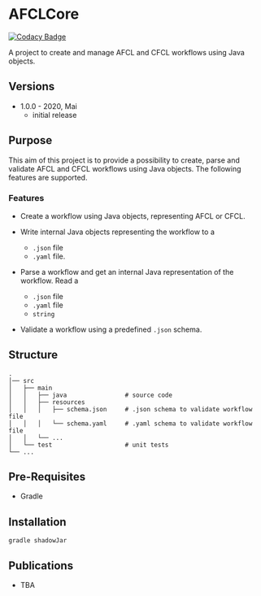 # AFCLCore

[![Codacy Badge](https://app.codacy.com/project/badge/Grade/cdd3348ca01345e8b8bbff24707d46c1)](https://www.codacy.com/gh/Apollo-AFCL/AFCLCore-AFCLv1.1/dashboard?utm_source=github.com&amp;utm_medium=referral&amp;utm_content=Apollo-AFCL/AFCLCore-AFCLv1.1&amp;utm_campaign=Badge_Grade)

A project to create and manage AFCL and CFCL workflows using Java objects.
 
## Versions
-   1.0.0 - 2020, Mai
    -   initial release

## Purpose
This aim of this project is to provide a possibility to create, parse and validate AFCL and CFCL workflows using Java objects. The following features are supported.  

### Features
-   Create a workflow using Java objects, representing AFCL or CFCL. 

-   Write internal Java objects representing the workflow to a 
    -   `.json` file
    -   `.yaml` file.

-   Parse a workflow and get an internal Java representation of the workflow. Read a 
    -   `.json` file
    -   `.yaml` file
    -   `string`

-   Validate a workflow using a predefined `.json` schema. 

## Structure
```text
.
│── src                         
│   ├── main                   
│   │   ├── java                # source code
│   │   ├── resources           
│   │   │   ├── schema.json     # .json schema to validate workflow file
│   │   │   └── schema.yaml     # .yaml schema to validate workflow file
│   │   └── ...
│   └── test                    # unit tests
└── ...
```

## Pre-Requisites
-   Gradle

## Installation
`gradle shadowJar`

## Publications
-   TBA
